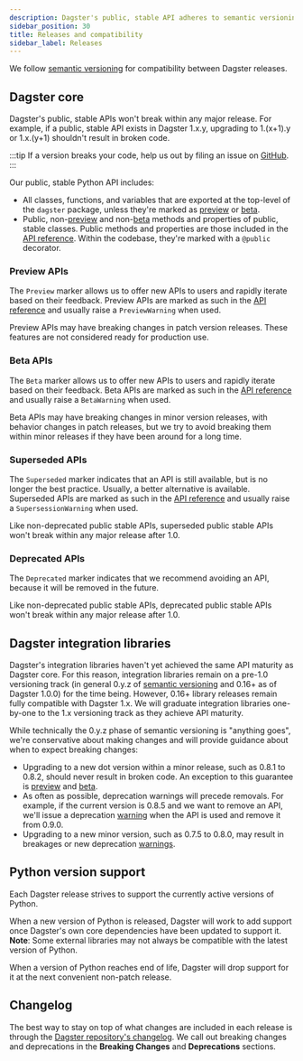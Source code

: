```yaml
---
description: Dagster's public, stable API adheres to semantic versioning and won't break within any major release.
sidebar_position: 30
title: Releases and compatibility
sidebar_label: Releases
---
```


We follow [semantic versioning](https://semver.org/) for compatibility between Dagster releases.

## Dagster core

Dagster's public, stable APIs won't break within any major release. For example, if a public, stable API exists in Dagster 1.x.y, upgrading to 1.(x+1).y or 1.x.(y+1) shouldn't result in broken code.

:::tip
If a version breaks your code, help us out by filing an issue on [GitHub](https://github.com/dagster-io/dagster/issues).
:::

Our public, stable Python API includes:

- All classes, functions, and variables that are exported at the top-level of the `dagster` package, unless they're marked as [preview](#preview-apis) or [beta](#beta-apis).
- Public, non-[preview](#preview-apis) and non-[beta](#beta-apis) methods and properties of public, stable classes. Public methods and properties are those included in the [API reference](/api). Within the codebase, they're marked with a `@public` decorator.

### Preview APIs

The `Preview` marker allows us to offer new APIs to users and rapidly iterate based on their feedback. Preview APIs are marked as such in the [API reference](/api) and usually raise a `PreviewWarning` when used.

Preview APIs may have breaking changes in patch version releases. These features are not considered ready for production use.

### Beta APIs

The `Beta` marker allows us to offer new APIs to users and rapidly iterate based on their feedback. Beta APIs are marked as such in the [API reference](/api) and usually raise a `BetaWarning` when used.

Beta APIs may have breaking changes in minor version releases, with behavior changes in patch releases, but we try to avoid breaking them within minor releases if they have been around for a long time.

### Superseded APIs

The `Superseded` marker indicates that an API is still available, but is no longer the best practice. Usually, a better alternative is available. Superseded APIs are marked as such in the [API reference](/api) and usually raise a `SupersessionWarning` when used.

Like non-deprecated public stable APIs, superseded public stable APIs won't break within any major release after 1.0.

### Deprecated APIs

The `Deprecated` marker indicates that we recommend avoiding an API, because it will be removed in the future.

Like non-deprecated public stable APIs, deprecated public stable APIs won't break within any major release after 1.0.

## Dagster integration libraries

Dagster's integration libraries haven't yet achieved the same API maturity as Dagster core. For this reason, integration libraries remain on a pre-1.0 versioning track (in general 0.y.z of [semantic versioning](https://semver.org/) and 0.16+ as of Dagster 1.0.0) for the time being. However, 0.16+ library releases remain fully compatible with Dagster 1.x. We will graduate integration libraries one-by-one to the 1.x versioning track as they achieve API maturity.

While technically the 0.y.z phase of semantic versioning is "anything goes", we're conservative about making changes and will provide guidance about when to expect breaking changes:

- Upgrading to a new dot version within a minor release, such as 0.8.1 to 0.8.2, should never result in broken code. An exception to this guarantee is [preview](#preview-apis) and [beta](#beta-apis).
- As often as possible, deprecation warnings will precede removals. For example, if the current version is 0.8.5 and we want to remove an API, we'll issue a deprecation [warning](https://docs.python.org/3/library/warnings.html) when the API is used and remove it from 0.9.0.
- Upgrading to a new minor version, such as 0.7.5 to 0.8.0, may result in breakages or new deprecation [warnings](https://docs.python.org/3/library/warnings.html).

## Python version support

Each Dagster release strives to support the currently active versions of Python.

When a new version of Python is released, Dagster will work to add support once Dagster's own core dependencies have been updated to support it. **Note**: Some external libraries may not always be compatible with the latest version of Python.

When a version of Python reaches end of life, Dagster will drop support for it at the next convenient non-patch release.

## Changelog

The best way to stay on top of what changes are included in each release is through the [Dagster repository's changelog](https://github.com/dagster-io/dagster/blob/master/CHANGES.md). We call out breaking changes and deprecations in the **Breaking Changes** and **Deprecations** sections.
